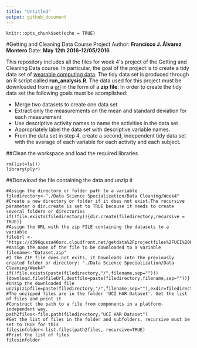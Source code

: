 ```yaml
---
title: "Untitled"
output: github_document
---
```


```{r setup, include=FALSE}
knitr::opts_chunk$set(echo = TRUE)
```
#Getting and Cleaning Data Course Project
Author: **Francisco J. Álvarez Montero**
Date: **May 12th 2016-12/05/2016**

This repository includes all the files for week 4's project of the Getting and Cleaning Data course. In particular, the goal of the project is to create a tidy data set of [wearable computing data](http://archive.ics.uci.edu/ml/datasets/Human+Activity+Recognition+Using+Smartphones). The tidy data set is produced through an R script called **run_analysis.R**. The data used for this project must be downloaded from a [url](https://d396qusza40orc.cloudfront.net/getdata%2Fprojectfiles%2FUCI%20HAR%20Dataset.zip) in the form of a **zip file**.  In order to create the tidy data set the following goals must be acomplished:

- Merge two datasets to create one data set
- Extract only the measurements on the mean and standard deviation for each measurement
- Use descriptive activity names to name the activities in the data set
- Appropriately label the data set with descriptive variable names.
- From the data set in step 4, create a second, independent tidy data set with the average of each variable for each activity and each subject.

##Clean the workspace and load the required libraries
```{r load-packages, echo=FALSE}
rm(list=ls())
library(plyr)
```
##Donwload the file containing the data and unzip it
```{r downloadandunzip, echo=FALSE}
#Assign the directory or folder path to a variable
filedirectory<-"./Data Science Specialization/Data Cleaning/Week4"
#Create a new directory or folder if it does not exist.The recursive parameter o dir.create is set to TRUE because it needs to create several folders or directories
if(!file.exists(filedirectory)){dir.create(filedirectory,recursive = TRUE)}
#Assign the URL with the zip FILE containing the datasets to a variable
fileUrl <- "https://d396qusza40orc.cloudfront.net/getdata%2Fprojectfiles%2FUCI%20HAR%20Dataset.zip"
#Assign the name of the file to be downloaded to a variable
filename<-"Dataset.zip"
#I the ZIP file does not exits, it Downloads into the previously created folder or directory: "./Data Science Specialization/Data Cleaning/Week4"
if(!file.exists(paste(filedirectory,"/",filename,sep=""))){download.file(fileUrl,destfile=paste(filedirectory,filename,sep=""))}
#Unzip the downloaded file
unzip(zipfile=paste(filedirectory,"/",filename,sep=""),exdir=filedirectory)
#The unzipped files are in the folder 'UCI HAR Dataset'. Get the list of files and print it
#Construct the path to a file from components in a platform-independent way. 
path2files<-file.path(filedirectory,"UCI HAR Dataset")
#Get the list of files in the folder and subfolders, recursive must be set to TRUE for this
filesinfolder<-list.files(path2files, recursive=TRUE)
#Print the list of files
filesinfolder
```
